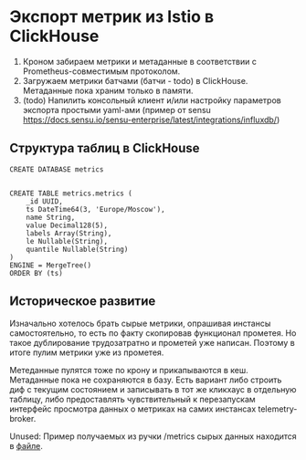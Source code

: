 # Экспорт метрик из Istio в ClickHouse

1. Кроном забираем метрики и метаданные в соответствии с Prometheus-совместимым протоколом.
2. Загружаем метрики батчами (батчи - todo) в ClickHouse. Метаданные пока храним только в памяти.
3. (todo) Напилить консольный клиент и/или настройку параметров экспорта простыми yaml-ами (пример от sensu https://docs.sensu.io/sensu-enterprise/latest/integrations/influxdb/)

## Структура таблиц в ClickHouse
```
CREATE DATABASE metrics


CREATE TABLE metrics.metrics (
    _id UUID,
    ts DateTime64(3, 'Europe/Moscow'),
    name String,
    value Decimal128(5),
    labels Array(String),
    le Nullable(String),
    quantile Nullable(String)
)
ENGINE = MergeTree()
ORDER BY (ts)
```
## Историческое развитие
Изначально хотелось брать сырые метрики, опрашивая инстансы самостоятельно, то есть по факту скопировав функционал прометея.
Но такое дублирование трудозатратно и прометей уже написан. Поэтому в итоге пулим метрики уже из прометея.
 
Метеданные пулятся тоже по крону и прикапываются в кеш. Метаданные пока не сохраняются в базу. Есть вариант либо строить диф с текущим состоянием и записывать в тот же кликхаус в отдельную таблицу,
либо предоставлять чувствительный к перезапускам интерфейс просмотра данных о метриках на самих инстансах telemetry-broker.


 
Unused: Пример получаемых из ручки /metrics сырых данных находится в [файле](src/main/java/ru/cshse/project/sources/dummy_metrics.txt).
 